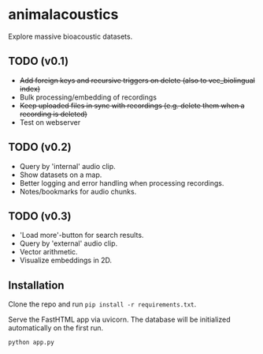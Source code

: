 # animalacoustics
Explore massive bioacoustic datasets.

## TODO (v0.1)

- ~~Add foreign keys and recursive triggers on delete (also to vec_biolingual index)~~
- Bulk processing/embedding of recordings
- ~~Keep uploaded files in sync with recordings (e.g. delete them when a recording is deleted)~~
- Test on webserver

## TODO (v0.2)

- Query by 'internal' audio clip.
- Show datasets on a map.
- Better logging and error handling when processing recordings.
- Notes/bookmarks for audio chunks.

## TODO (v0.3)

- 'Load more'-button for search results.
- Query by 'external' audio clip.
- Vector arithmetic.
- Visualize embeddings in 2D.

## Installation

Clone the repo and run `pip install -r requirements.txt`.

Serve the FastHTML app via uvicorn. The database will be initialized automatically on the first run.

```bash
python app.py
```